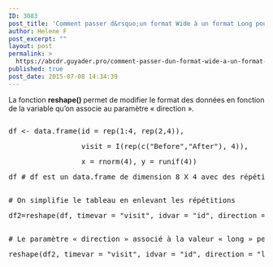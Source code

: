 ```yaml
---
ID: 3083
post_title: 'Comment passer d&rsquo;un format Wide à un format Long pour un data.frame ? : reshape'
author: Helene F
post_excerpt: ""
layout: post
permalink: >
  https://abcdr.guyader.pro/comment-passer-dun-format-wide-a-un-format-long-pour-un-data-frame-reshape/
published: true
post_date: 2015-07-08 14:34:39
---
```

<p>La fonction <b>reshape() </b>permet de modifier le format des données en fonction de la variable qu’on associe au paramètre « direction ».</p><p> <pre lang='rsplus'></p><p>df &lt;- data.frame(id = rep(1:4, rep(2,4)),</p><p>                 visit = I(rep(c("Before","After"), 4)),</p><p>                 x = rnorm(4), y = runif(4))</p><p>df # df est un data.frame de dimension 8 X 4 avec des répétitions<br /> </p><p># On simplifie le tableau en enlevant les répétitions</p><p>df2=reshape(df, timevar = "visit", idvar = "id", direction = "wide")<br /> </p><p># Le paramètre « direction » associé à la valeur « long » permet de récupérer le format original des données.</p><p>reshape(df2, timevar = "visit", idvar = "id", direction = "long")<br /> </pre>  </p>